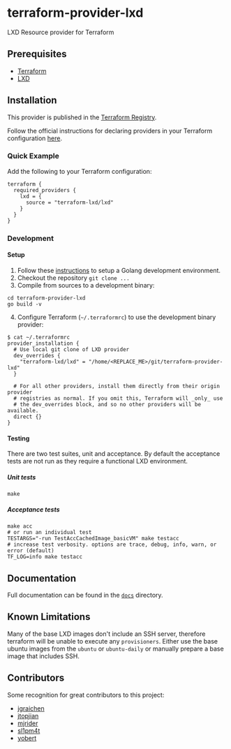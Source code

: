 # terraform-provider-lxd

LXD Resource provider for Terraform

## Prerequisites

- [Terraform](http://terraform.io)
- [LXD](https://ubuntu.com/lxd)

## Installation

This provider is published in the [Terraform Registry](https://registry.terraform.io/providers/terraform-lxd/lxd/).

Follow the official instructions for declaring providers in your Terraform configuration
[here](https://www.terraform.io/docs/configuration/provider-requirements.html).

### Quick Example

Add the following to your Terraform configuration:

```hcl
terraform {
  required_providers {
    lxd = {
      source = "terraform-lxd/lxd"
    }
  }
}
```

### Development

#### Setup

1. Follow these [instructions](https://golang.org/doc/install) to setup a Golang development environment.
2. Checkout the repository `git clone ...`
3. Compile from sources to a development binary:

```shell
cd terraform-provider-lxd
go build -v
```

4. Configure Terraform (`~/.terraformrc`) to use the development binary provider:

```shell
$ cat ~/.terraformrc
provider_installation {
  # Use local git clone of LXD provider
  dev_overrides {
    "terraform-lxd/lxd" = "/home/<REPLACE_ME>/git/terraform-provider-lxd"
  }

  # For all other providers, install them directly from their origin provider
  # registries as normal. If you omit this, Terraform will _only_ use
  # the dev_overrides block, and so no other providers will be available.
  direct {}
}
```

#### Testing

There are two test suites, unit and acceptance. By default the acceptance tests are not run as they require a functional
LXD environment.

##### Unit tests

```shell
make
```

##### Acceptance tests

```shell
make acc
# or run an individual test
TESTARGS="-run TestAccCachedImage_basicVM" make testacc
# increase test verbosity. options are trace, debug, info, warn, or error (default)
TF_LOG=info make testacc
```

## Documentation

Full documentation can be found in the [`docs`](docs) directory.

## Known Limitations

Many of the base LXD images don't include an SSH server, therefore terraform
will be unable to execute any `provisioners`. Either use the base ubuntu images
from the `ubuntu` or `ubuntu-daily` or manually prepare a base image that
includes SSH.

## Contributors

Some recognition for great contributors to this project:

- [jgraichen](https://github.com/jgraichen)
- [jtopjian](https://github.com/jtopjian)
- [mjrider](https://github.com/mjrider)
- [sl1pm4t](https://github.com/sl1pm4t)
- [yobert](https://github.com/yobert)
